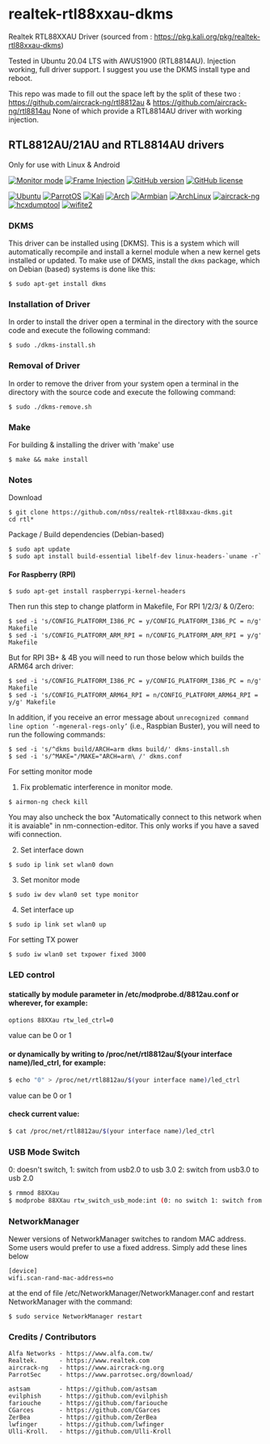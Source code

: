 # realtek-rtl88xxau-dkms
Realtek RTL88XXAU Driver (sourced from : https://pkg.kali.org/pkg/realtek-rtl88xxau-dkms)

Tested in Ubuntu 20.04 LTS with AWUS1900 (RTL8814AU). Injection working, full driver support.
I suggest you use the DKMS install type and reboot. 

This repo was made to fill out the space left by the split of these two : https://github.com/aircrack-ng/rtl8812au & https://github.com/aircrack-ng/rtl8814au
None of which provide a RTL8814AU driver with working injection.

## RTL8812AU/21AU and RTL8814AU drivers
Only for use with Linux & Android

[![Monitor mode](https://img.shields.io/badge/monitor%20mode-working-brightgreen.svg)](#)
[![Frame Injection](https://img.shields.io/badge/frame%20injection-working-brightgreen.svg)](#)
[![GitHub version](https://raster.shields.io/badge/version-v5.6.4.2-lightgrey.svg)](#)
[![GitHub license](https://img.shields.io/github/license/aircrack-ng/rtl8812au.svg)](https://github.com/aircrack-ng/rtl8812au/blob/master/LICENSE)
<br>

[![Ubuntu](https://img.shields.io/badge/Ubuntu-supported-blue.svg)](https://www.ubuntu.com)
[![ParrotOS](https://img.shields.io/badge/ParrotOS-supported-blue.svg)](https://www.parrotsec.org/)
[![Kali](https://img.shields.io/badge/Kali-supported-blue.svg)](https://www.kali.org)
[![Arch](https://img.shields.io/badge/Arch-supported-blue.svg)](https://www.archlinux.org)
[![Armbian](https://img.shields.io/badge/Armbian-supported-blue.svg)](https://www.armbian.com)
[![ArchLinux](https://img.shields.io/badge/ArchLinux-supported-blue.svg)](https://img.shields.io/badge/ArchLinux-supported-blue.svg)
[![aircrack-ng](https://img.shields.io/badge/aircrack--ng-supported-blue.svg)](https://github.com/aircrack-ng/aircrack-ng)
[![hcxdumptool](https://img.shields.io/badge/hcxdumptool-supported-blue.svg)](https://github.com/ZerBea/hcxdumptool)
[![wifite2](https://img.shields.io/badge/wifite2-supported-blue.svg)](https://github.com/kimocoder/wifite2)


### DKMS
This driver can be installed using [DKMS]. This is a system which will automatically recompile and install a kernel module when a new kernel gets installed or updated. To make use of DKMS, install the `dkms` package, which on Debian (based) systems is done like this:
```
$ sudo apt-get install dkms
```

### Installation of Driver
In order to install the driver open a terminal in the directory with the source code and execute the following command:
```
$ sudo ./dkms-install.sh
```

### Removal of Driver
In order to remove the driver from your system open a terminal in the directory with the source code and execute the following command:
```
$ sudo ./dkms-remove.sh
```

### Make
For building & installing the driver with 'make' use
```
$ make && make install
```

### Notes
Download
```
$ git clone https://github.com/n0ss/realtek-rtl88xxau-dkms.git
cd rtl*
```
Package / Build dependencies (Debian-based)
```
$ sudo apt update
$ sudo apt install build-essential libelf-dev linux-headers-`uname -r`
```
#### For Raspberry (RPI)

```
$ sudo apt-get install raspberrypi-kernel-headers
```

Then run this step to change platform in Makefile, For RPI 1/2/3/ & 0/Zero:
```
$ sed -i 's/CONFIG_PLATFORM_I386_PC = y/CONFIG_PLATFORM_I386_PC = n/g' Makefile
$ sed -i 's/CONFIG_PLATFORM_ARM_RPI = n/CONFIG_PLATFORM_ARM_RPI = y/g' Makefile
```

But for RPI 3B+ & 4B you will need to run those below which builds the ARM64 arch driver:
```
$ sed -i 's/CONFIG_PLATFORM_I386_PC = y/CONFIG_PLATFORM_I386_PC = n/g' Makefile
$ sed -i 's/CONFIG_PLATFORM_ARM64_RPI = n/CONFIG_PLATFORM_ARM64_RPI = y/g' Makefile
```

In addition, if you receive an error message about `unrecognized command line option ‘-mgeneral-regs-only’` (i.e., Raspbian Buster), you will need to run the following commands:
```
$ sed -i 's/^dkms build/ARCH=arm dkms build/' dkms-install.sh
$ sed -i 's/^MAKE="/MAKE="ARCH=arm\ /' dkms.conf
```

For setting monitor mode
  1. Fix problematic interference in monitor mode.
  ```
  $ airmon-ng check kill
  ```
  You may also uncheck the box "Automatically connect to this network when it is avaiable" in nm-connection-editor. This only works if you have a saved wifi connection.

  2. Set interface down
  ```
  $ sudo ip link set wlan0 down
  ```
  3. Set monitor mode
  ```
  $ sudo iw dev wlan0 set type monitor
  ```
  4. Set interface up
  ```
  $ sudo ip link set wlan0 up
  ```
For setting TX power
```
$ sudo iw wlan0 set txpower fixed 3000
```

### LED control

#### statically by module parameter in /etc/modprobe.d/8812au.conf or wherever, for example:

```sh
options 88XXau rtw_led_ctrl=0
```
value can be 0 or 1

#### or dynamically by writing to /proc/net/rtl8812au/$(your interface name)/led_ctrl, for example:

```sh
$ echo "0" > /proc/net/rtl8812au/$(your interface name)/led_ctrl
```
value can be 0 or 1

#### check current value:

```sh
$ cat /proc/net/rtl8812au/$(your interface name)/led_ctrl
```

### USB Mode Switch

0: doesn't switch, 1: switch from usb2.0 to usb 3.0 2: switch from usb3.0 to usb 2.0
```sh
$ rmmod 88XXau
$ modprobe 88XXau rtw_switch_usb_mode:int (0: no switch 1: switch from usb2 to usb3 2: switch from usb3 to usb2)
```

### NetworkManager

Newer versions of NetworkManager switches to random MAC address. Some users would prefer to use a fixed address.
Simply add these lines below
```
[device]
wifi.scan-rand-mac-address=no
```
at the end of file /etc/NetworkManager/NetworkManager.conf and restart NetworkManager with the command:
```
$ sudo service NetworkManager restart
```

### Credits / Contributors

```
Alfa Networks - https://www.alfa.com.tw/
Realtek.      - https://www.realtek.com
aircrack-ng   - https://www.aircrack-ng.org
ParrotSec     - https://www.parrotsec.org/download/

astsam        - https://github.com/astsam
evilphish     - https://github.com/evilphish
fariouche     - https://github.com/fariouche
CGarces       - https://github.com/CGarces
ZerBea        - https://github.com/ZerBea
lwfinger      - https://github.com/lwfinger
Ulli-Kroll.   - https://github.com/Ulli-Kroll

```

